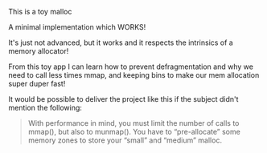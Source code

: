 This is a toy malloc

A minimal implementation which WORKS!

It's just not advanced, but it works and it respects the intrinsics of a memory allocator!

From this toy app I can learn how to prevent defragmentation and why we need to call less times mmap, and keeping bins to make our mem allocation super duper fast!

It would be possible to deliver the project like this if the subject didn't mention the following:

> With performance in mind, you must limit the number of calls to mmap(), but also
> to munmap(). You have to “pre-allocate” some memory zones to store your “small”
> and “medium” malloc.